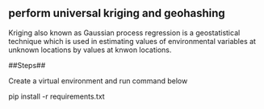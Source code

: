 # 
## perform universal kriging and geohashing
Kriging also known as Gaussian process regression is a geostatistical technique which is used in estimating values of environmental variables at unknown locations by values at knwon locations.

##Steps##

 Create a virtual environment and run command below

  pip install -r requirements.txt
